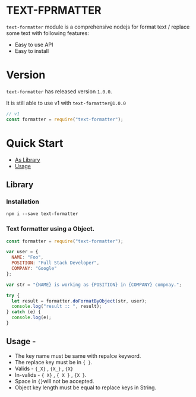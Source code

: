 # TEXT-FPRMATTER

`text-formatter` module is a comprehensive nodejs for format text / replace some text with following features:

- Easy to use API
- Easy to install

# Version

`text-formatter` has released version `1.0.0`.

It is still able to use v1 with `text-formatter@1.0.0`

```js
// v1
const formatter = require("text-formatter");
```

# Quick Start

- [As Library](#library)
- [Usage](#usage)

## Library

### Installation

```
npm i --save text-formatter
```

### Text formatter using a Object.

```js
const formatter = require("text-formatter");

var user = {
  NAME: "Foo",
  POSITION: "Full Stack Developer",
  COMPANY: "Google"
};

var str = "{NAME} is working as {POSITION} in {COMPANY} compnay.";

try {
  let result = formatter.doFormatByObject(str, user);
  console.log("result :: ", result);
} catch (e) {
  console.log(e);
}
```
## Usage -

* The key name must be same with repalce keyword.
* The replace key must be in `{ }`.
* Valids - `{_X}` , `{X_}` , `{X}`
* In-valids - `{ X}` , `{ X }` , `{X }`.
* Space in `{}`will not be accepted.
* Object key length must be equal to replace keys in String.